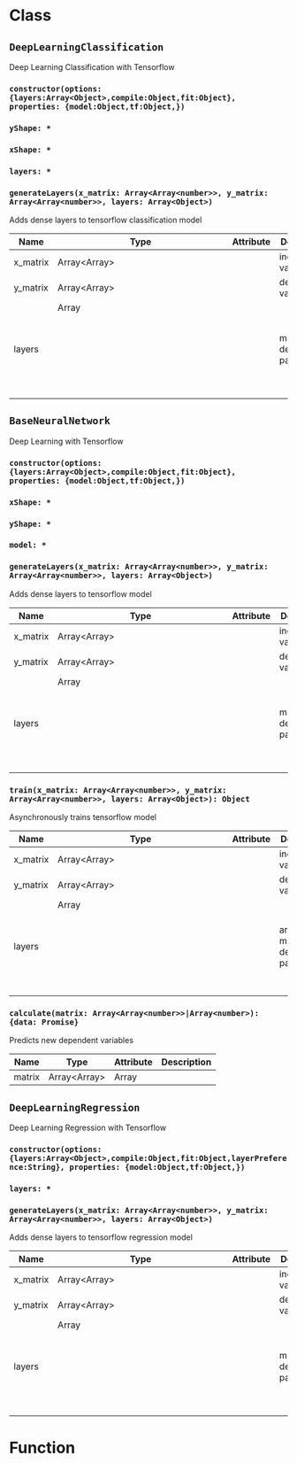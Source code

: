 # Class

## `DeepLearningClassification`

Deep Learning Classification with Tensorflow

### `constructor(options: {layers:Array<Object>,compile:Object,fit:Object}, properties: {model:Object,tf:Object,})`

### `yShape: *`

### `xShape: *`

### `layers: *`

### `generateLayers(x_matrix: Array<Array<number>>, y_matrix: Array<Array<number>>, layers: Array<Object>)`

Adds dense layers to tensorflow classification model

| Name | Type | Attribute | Description |
| --- | --- | --- | --- |
| x_matrix | Array<Array<number>> |  | independent variables |
| y_matrix | Array<Array<number>> |  | dependent variables |
| layers | Array<Object> |  | model dense layer parameters |

## `BaseNeuralNetwork`

Deep Learning with Tensorflow

### `constructor(options: {layers:Array<Object>,compile:Object,fit:Object}, properties: {model:Object,tf:Object,})`

### `xShape: *`

### `yShape: *`

### `model: *`

### `generateLayers(x_matrix: Array<Array<number>>, y_matrix: Array<Array<number>>, layers: Array<Object>)`

Adds dense layers to tensorflow model

| Name | Type | Attribute | Description |
| --- | --- | --- | --- |
| x_matrix | Array<Array<number>> |  | independent variables |
| y_matrix | Array<Array<number>> |  | dependent variables |
| layers | Array<Object> |  | model dense layer parameters |

### `train(x_matrix: Array<Array<number>>, y_matrix: Array<Array<number>>, layers: Array<Object>): Object`

Asynchronously trains tensorflow model

| Name | Type | Attribute | Description |
| --- | --- | --- | --- |
| x_matrix | Array<Array<number>> |  | independent variables |
| y_matrix | Array<Array<number>> |  | dependent variables |
| layers | Array<Object> |  | array of model dense layer parameters |

### `calculate(matrix: Array<Array<number>>|Array<number>): {data: Promise}`

Predicts new dependent variables

| Name | Type | Attribute | Description |
| --- | --- | --- | --- |
| matrix | Array<Array<number>>|Array<number> |  | new test independent variables |

## `DeepLearningRegression`

Deep Learning Regression with Tensorflow

### `constructor(options: {layers:Array<Object>,compile:Object,fit:Object,layerPreference:String}, properties: {model:Object,tf:Object,})`

### `layers: *`

### `generateLayers(x_matrix: Array<Array<number>>, y_matrix: Array<Array<number>>, layers: Array<Object>)`

Adds dense layers to tensorflow regression model

| Name | Type | Attribute | Description |
| --- | --- | --- | --- |
| x_matrix | Array<Array<number>> |  | independent variables |
| y_matrix | Array<Array<number>> |  | dependent variables |
| layers | Array<Object> |  | model dense layer parameters |

# Function